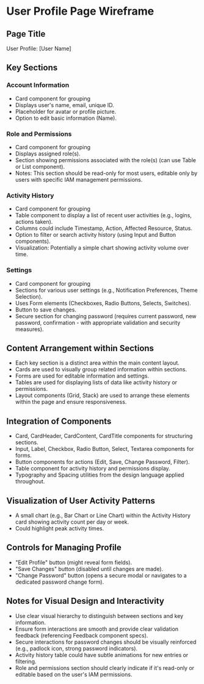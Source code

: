 # User Profile Page Wireframe

## Page Title
User Profile: [User Name]

## Key Sections

### Account Information
- Card component for grouping
- Displays user's name, email, unique ID.
- Placeholder for avatar or profile picture.
- Option to edit basic information (Name).

### Role and Permissions
- Card component for grouping
- Displays assigned role(s).
- Section showing permissions associated with the role(s) (can use Table or List component).
- Notes: This section should be read-only for most users, editable only by users with specific IAM management permissions.

### Activity History
- Card component for grouping
- Table component to display a list of recent user activities (e.g., logins, actions taken).
- Columns could include Timestamp, Action, Affected Resource, Status.
- Option to filter or search activity history (using Input and Button components).
- Visualization: Potentially a simple chart showing activity volume over time.

### Settings
- Card component for grouping
- Sections for various user settings (e.g., Notification Preferences, Theme Selection).
- Uses Form elements (Checkboxes, Radio Buttons, Selects, Switches).
- Button to save changes.
- Secure section for changing password (requires current password, new password, confirmation - with appropriate validation and security measures).

## Content Arrangement within Sections
- Each key section is a distinct area within the main content layout.
- Cards are used to visually group related information within sections.
- Forms are used for editable information and settings.
- Tables are used for displaying lists of data like activity history or permissions.
- Layout components (Grid, Stack) are used to arrange these elements within the page and ensure responsiveness.

## Integration of Components
- Card, CardHeader, CardContent, CardTitle components for structuring sections.
- Input, Label, Checkbox, Radio Button, Select, Textarea components for forms.
- Button components for actions (Edit, Save, Change Password, Filter).
- Table component for activity history and permissions display.
- Typography and Spacing utilities from the design language applied throughout.

## Visualization of User Activity Patterns
- A small chart (e.g., Bar Chart or Line Chart) within the Activity History card showing activity count per day or week.
- Could highlight peak activity times.

## Controls for Managing Profile
- "Edit Profile" button (might reveal form fields).
- "Save Changes" button (disabled until changes are made).
- "Change Password" button (opens a secure modal or navigates to a dedicated password change form).

## Notes for Visual Design and Interactivity
- Use clear visual hierarchy to distinguish between sections and key information.
- Ensure form interactions are smooth and provide clear validation feedback (referencing Feedback component specs).
- Secure interactions for password changes should be visually reinforced (e.g., padlock icon, strong password indicators).
- Activity history table could have subtle animations for new entries or filtering.
- Role and permissions section should clearly indicate if it's read-only or editable based on the user's IAM permissions.